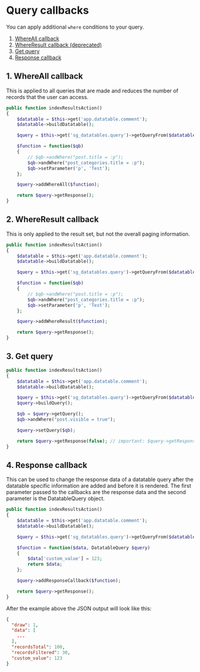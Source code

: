 # Query callbacks

You can apply additional `where` conditions to your query.

1. [WhereAll callback](#1-whereall-callback)
2. [WhereResult callback (deprecated)](#2-whereresult-callback)
3. [Get query](#3-get-query)
4. [Response callback](#4-response-callback)

## 1. WhereAll callback

This is applied to all queries that are made and reduces the number of records that the user can access. 

```php
public function indexResultsAction()
{
    $datatable = $this->get('app.datatable.comment');
    $datatable->buildDatatable();

    $query = $this->get('sg_datatables.query')->getQueryFrom($datatable);

    $function = function($qb)
    {
        // $qb->andWhere("post.title = :p");
        $qb->andWhere("post_categories.title = :p");
        $qb->setParameter('p', 'Test');
    };

    $query->addWhereAll($function);

    return $query->getResponse();
}
```

## 2. WhereResult callback

This is only applied to the result set, but not the overall paging information.

```php
public function indexResultsAction()
{
    $datatable = $this->get('app.datatable.comment');
    $datatable->buildDatatable();

    $query = $this->get('sg_datatables.query')->getQueryFrom($datatable);

    $function = function($qb)
    {
        // $qb->andWhere("post.title = :p");
        $qb->andWhere("post_categories.title = :p");
        $qb->setParameter('p', 'Test');
    };

    $query->addWhereResult($function);

    return $query->getResponse();
}
```

## 3. Get query

```php
public function indexResultsAction()
{
    $datatable = $this->get('app.datatable.comment');
    $datatable->buildDatatable();

    $query = $this->get('sg_datatables.query')->getQueryFrom($datatable);
    $query->buildQuery();

    $qb = $query->getQuery();
    $qb->andWhere("post.visible = true");

    $query->setQuery($qb);

    return $query->getResponse(false); // important: $query->getResponse(false) instead $query->getResponse()
}
```

## 4. Response callback

This can be used to change the response data of a datatable query after the datatable specific information are added and before it is rendered.
The first parameter passed to the callbacks are the response data and the second parameter is the DatatableQuery object.

```php
public function indexResultsAction()
{
    $datatable = $this->get('app.datatable.comment');
    $datatable->buildDatatable();

    $query = $this->get('sg_datatables.query')->getQueryFrom($datatable);

    $function = function($data, DatatableQuery $query)
    {
        $data['custom_value'] = 123;
        return $data;
    };

    $query->addResponseCallback($function);

    return $query->getResponse();
}
```

After the example above the JSON output will look like this:

```json
{
  "draw": 1,
  "data": [
    ...
  ],
  "recordsTotal": 100,
  "recordsFiltered": 30,
  "custom_value": 123
}
```
